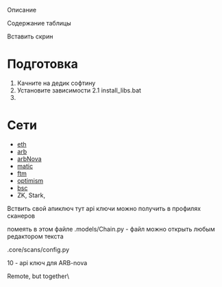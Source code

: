 Описание


Содержание таблицы

Вставить скрин



# Подготовка

1. Качните на дедик софтину
2. Установите зависимости
2.1 install_libs.bat
3.  

# Сети

- [eth](https://etherscan.io/)
- [arb](https://arbiscan.io/)
- [arbNova](https://nova.arbiscan.io/)
- [matic](https://polygonscan.com/)
- [ftm](https://ftmscan.com/)
- [optimism](https://optimistic.etherscan.io/)
- [bsc](https://bscscan.com/)
- ZK, Stark,

Вствить свой апиключ тут
api ключи можно получить в профилях сканеров

помеять в этом файле
.models/Chain.py - файл можно открыть любым редактором текста


.core/scans/config.py

10 - api ключ для ARB-nova



Remote, but together\
